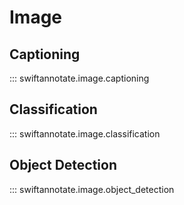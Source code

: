 # Image

## Captioning

::: swiftannotate.image.captioning

## Classification

::: swiftannotate.image.classification

## Object Detection

::: swiftannotate.image.object_detection